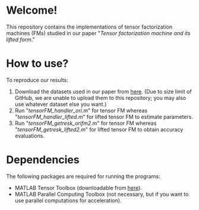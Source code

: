 # Welcome!

This repository contains the implementations of tensor factorization machines (FMs) studied in our paper "*Tensor factorization machine and its lifted form*."

# How to use?

To reproduce our results:

1. Download the datasets used in our paper from [here](https://drive.google.com/file/d/1_oGvvwjebGbKSODzHqtw7jU0GAp_9J_K/view?usp=sharing). (Due to size limit of GitHub, we are unable to upload them to this repository; you may also use whatever dataset else you want.)
2. Run "*tensorFM_handler_ori.m*" for tensor FM whereas "*tensorFM_handler_lifted.m*" for lifted tensor FM to estimate parameters.
3. Run "*tensorFM_getresk_orifm2.m*" for tensor FM whereas "*tensorFM_getresk_lifted2.m*" for lifted tensor FM to obtain accuracy evaluations.

# Dependencies

The following packages are required for running the programs:

- MATLAB Tensor Toolbox (downloadable from [here](https://www.tensortoolbox.org/)).
- MATLAB Parallel Computing Toolbox (not necessary, but if you want to use parallel computations for acceleration).
